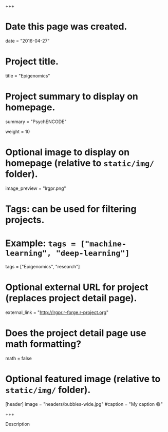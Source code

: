 +++
# Date this page was created.
date = "2016-04-27"

# Project title.
title = "Epigenomics"

# Project summary to display on homepage.
summary = "PsychENCODE"

weight = 10

# Optional image to display on homepage (relative to `static/img/` folder).
image_preview = "lrgpr.png"

# Tags: can be used for filtering projects.
# Example: `tags = ["machine-learning", "deep-learning"]`
tags = ["Epigenomics", "research"]

# Optional external URL for project (replaces project detail page).
external_link = "http://lrgpr.r-forge.r-project.org"

# Does the project detail page use math formatting?
math = false

# Optional featured image (relative to `static/img/` folder).
[header]
image = "headers/bubbles-wide.jpg"
#caption = "My caption :smile:"

+++

Description
 